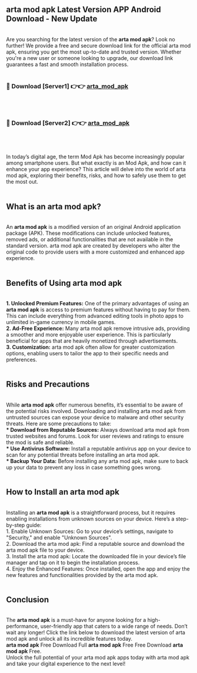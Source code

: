 ## arta mod apk Latest Version APP Android Download - New Update
<br>
Are you searching for the latest version of the <strong>arta mod apk</strong>? Look no further! We provide a free and secure download link for the official arta mod apk, ensuring you get the most up-to-date and trusted version. Whether you're a new user or someone looking to upgrade, our download link guarantees a fast and smooth installation process.
<br>
<br>
<h3>🔴 Download [Server1] 👉👉 <a href="https://modyolo.store/arta+mod+apk">arta_mod_apk</a></h3><br>
<br>
<h3>🔴 Download [Server2] 👉👉 <a href="https://modyolo.store/arta+mod+apk">arta_mod_apk</a></h3><br>
<br>
<br>
In today’s digital age, the term Mod Apk has become increasingly popular among smartphone users. But what exactly is an Mod Apk, and how can it enhance your app experience? This article will delve into the world of arta mod apk, exploring their benefits, risks, and how to safely use them to get the most out.
<br>
<br>
<h2>What is an arta mod apk?</h2>
<br>
An <strong>arta mod apk</strong> is a modified version of an original Android application package (APK). These modifications can include unlocked features, removed ads, or additional functionalities that are not available in the standard version. arta mod apk are created by developers who alter the original code to provide users with a more customized and enhanced app experience.
<br>
<br>
<h2>Benefits of Using arta mod apk</h2>
<br>
<strong> 1. Unlocked Premium Features:</strong> One of the primary advantages of using an <strong>arta mod apk</strong> is access to premium features without having to pay for them. This can include everything from advanced editing tools in photo apps to unlimited in-game currency in mobile games.
<br>
<strong> 2. Ad-Free Experience:</strong> Many arta mod apk remove intrusive ads, providing a smoother and more enjoyable user experience. This is particularly beneficial for apps that are heavily monetized through advertisements.
<br>
<strong> 3. Customization:</strong> arta mod apk often allow for greater customization options, enabling users to tailor the app to their specific needs and preferences.
<br>
<br>
<h2>Risks and Precautions</h2>
<br>
While <strong>arta mod apk</strong> offer numerous benefits, it’s essential to be aware of the potential risks involved. Downloading and installing arta mod apk from untrusted sources can expose your device to malware and other security threats. Here are some precautions to take:
<br>
<strong> * Download from Reputable Sources:</strong> Always download arta mod apk from trusted websites and forums. Look for user reviews and ratings to ensure the mod is safe and reliable.
<br>
<strong> * Use Antivirus Software:</strong> Install a reputable antivirus app on your device to scan for any potential threats before installing an arta mod apk.
<br>
<strong> * Backup Your Data:</strong> Before installing any arta mod apk, make sure to back up your data to prevent any loss in case something goes wrong.
<br>
<br>
<h2>How to Install an arta mod apk</h2>
<br>
Installing an <strong>arta mod apk</strong> is a straightforward process, but it requires enabling installations from unknown sources on your device. Here’s a step-by-step guide:
<br>
 1. Enable Unknown Sources: Go to your device’s settings, navigate to "Security," and enable "Unknown Sources".
<br>
 2. Download the arta mod apk: Find a reputable source and download the arta mod apk file to your device.
<br>
 3. Install the arta mod apk: Locate the downloaded file in your device’s file manager and tap on it to begin the installation process.
<br>
 4. Enjoy the Enhanced Features: Once installed, open the app and enjoy the new features and functionalities provided by the arta mod apk.
<br>
<br>
<h2><strong>Conclusion</strong></h2>
<br>
The <strong>arta mod apk</strong> is a must-have for anyone looking for a high-performance, user-friendly app that caters to a wide range of needs. Don’t wait any longer! Click the link below to download the latest version of arta mod apk and unlock all its incredible features today.
<br>
<strong>arta mod apk</strong> Free Download Full <strong>arta mod apk</strong> Free Free Download <strong>arta mod apk</strong> Free.
<br>
Unlock the full potential of your arta mod apk apps today with arta mod apk and take your digital experience to the next level!